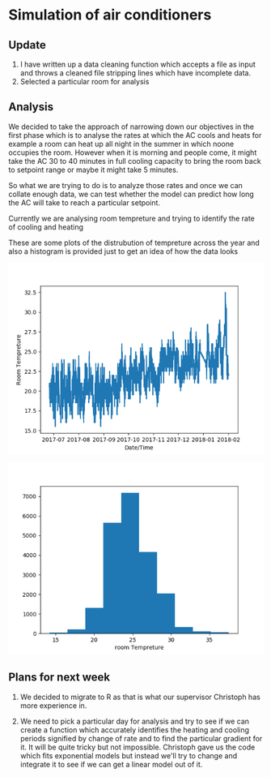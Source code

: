 # Simulation of air conditioners 

## Update

1. I have written up a data cleaning function which accepts a file as input and throws a cleaned file 
stripping lines which have incomplete data.
2. Selected a particular room for analysis

## Analysis

We decided to take the approach of narrowing down our objectives in the first phase which is to analyse
the rates at which the AC cools and heats for example a room can heat up all night in the summer in which noone occupies the room. However when it is morning and people come, it might take the AC 30 to 40 minutes in full cooling capacity to bring the room back to setpoint range or maybe it might take 5 minutes. 

So what we are trying to do is to analyze those rates and once we can collate enough data, we can test whether the model can predict how long the AC will take to reach a particular setpoint.

Currently we are analysing room tempreture and trying to identify the rate of cooling and heating

These are some plots of the distrubution of tempreture across the year and also a histogram is provided just to get an idea of how the data looks 

![Room Tempreture across six months](room_temp.png)

![Room Temp histogram](room_temp_hist.png)

## Plans for next week

1. We decided to migrate to R as that is what our supervisor Christoph has more experience in.

2. We need to pick a particular day for analysis and try to see if we can create a function which accurately identifies the heating and cooling periods signified by change of rate and to find the particular gradient for it. It will be quite tricky but not impossible. Christoph gave us the code which fits exponential models but instead we'll try to change and integrate it to see if we can get a linear model out of it.







